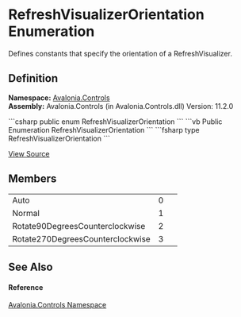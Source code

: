# RefreshVisualizerOrientation Enumeration


Defines constants that specify the orientation of a RefreshVisualizer.



## Definition
**Namespace:** <a href="N_Avalonia_Controls">Avalonia.Controls</a>  
**Assembly:** Avalonia.Controls (in Avalonia.Controls.dll) Version: 11.2.0

<Tabs groupId="api-code-preview">
<TabItem value="csharp" label="C#">
```csharp
public enum RefreshVisualizerOrientation
```
</TabItem>
<TabItem value="vb" label="VB">
```vb
Public Enumeration RefreshVisualizerOrientation
```
</TabItem>
<TabItem value="fsharp" label="F#">
```fsharp
type RefreshVisualizerOrientation
```
</TabItem>
</Tabs>



<a href="https://github.com/AvaloniaUI/Avalonia/tree/master/src/Avalonia.Controls/PullToRefresh/RefreshVisualizerOrientation.cs" title="View the source code">View Source</a>



## Members
<table>
<tr>
<td>Auto</td>
<td>0</td>
<td> </td>
</tr>
<tr>
<td>Normal</td>
<td>1</td>
<td> </td>
</tr>
<tr>
<td>Rotate90DegreesCounterclockwise</td>
<td>2</td>
<td> </td>
</tr>
<tr>
<td>Rotate270DegreesCounterclockwise</td>
<td>3</td>
<td> </td>
</tr>
</table>

## See Also


#### Reference
<a href="N_Avalonia_Controls">Avalonia.Controls Namespace</a>  

